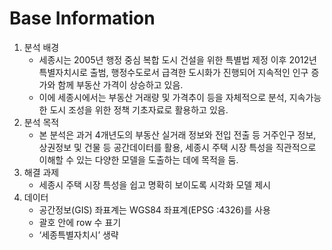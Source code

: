 # Base Information

1. 분석 배경
    - 세종시는 2005년 행정 중심 복합 도시 건설을 위한 특별법 제정 이후 2012년 특별자치시로 출범, 행정수도로서 급격한 도시화가 진행되어 지속적인 인구 증가와 함께 부동산 가격이 상승하고 있음.
    - 이에 세종시에서는 부동산 거래량 및 가격추이 등을 자체적으로 분석, 지속가능한 도시 조성을 위한 정책 기초자료로 활용하고 있음.
2. 분석 목적
    - 본 분석은 과거 4개년도의 부동산 실거래 정보와 전입 전출 등 거주인구 정보, 상권정보 및 건물 등 공간데이터를 활용, 세종시 주택 시장 특성을 직관적으로 이해할 수 있는 다양한 모델을 도출하는 데에 목적을 둠.
3. 해결 과제
    - 세종시 주택 시장 특성을 쉽고 명확히 보이도록 시각화 모델 제시
4. 데이터
    - 공간정보(GIS) 좌표계는 WGS84 좌표계(EPSG :4326)를 사용
    - 괄호 안에 row 수 표기
    - ‘세종특별자치시’ 생략
